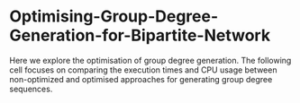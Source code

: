 # Optimising-Group-Degree-Generation-for-Bipartite-Network
Here we explore the optimisation of group degree generation. The following cell focuses on comparing the execution times and CPU usage between non-optimized and optimised approaches for generating group degree sequences.
